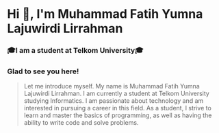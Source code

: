 # Hi 👋,  I'm Muhammad Fatih Yumna Lajuwirdi Lirrahman 
### 🎓I am a student at Telkom University🎓

### Glad to see you here! 

> Let me introduce myself. My name is Muhammad Fatih Yumna Lajuwirdi Lirrahman. I am currently a student at Telkom University studying Informatics. I am passionate about technology and am interested in pursuing a career in this field. As a student, I strive to learn and master the basics of programming, as well as having the ability to write code and solve problems.
  